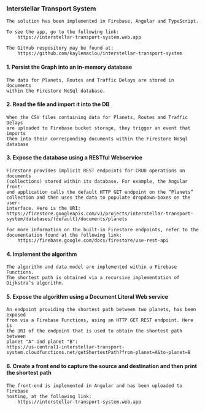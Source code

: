 ### Interstellar Transport System

    The solution has been implemented in Firebase, Angular and TypeScript.

    To see the app, go to the following link:
        https://interstellar-transport-system.web.app

    The GitHub respository may be found at:
        https://github.com/kaylemaclou/interstellar-transport-system

#### 1. Persist the Graph into an in-memory database

    The data for Planets, Routes and Traffic Delays are stored in documents
    within the Firestore NoSql database.

#### 2. Read the file and import it into the DB

    When the CSV files containing data for Planets, Routes and Traffic Delays
    are uploaded to Firebase bucket storage, they trigger an event that imports
    them into their corresponding documents within the Firestore NoSql database

#### 3. Expose the database using a RESTful Webservice

    Firestore provides implicit REST endpoints for CRUD operations on documents
    (collections) stored within its database. For example, the Angular front-
    end application calls the default HTTP GET endpoint on the “Planets”
    collection and then uses the data to populate dropdown-boxes on the user-
    interface. Here is the URI:
    https://firestore.googleapis.com/v1/projects/interstellar-transport-system/databases/(default)/documents/planets

    For more information on the built-in Firestore endpoints, refer to the documentation found at the following link:
    	https://firebase.google.com/docs/firestore/use-rest-api

#### 4. Implement the algorithm

    The algorithm and data model are implemented within a Firebase Functions.
    The shortest path is obtained via a recursive implementation of Dijkstra’s algorithm.

#### 5. Expose the algorithm using a Document Literal Web service

    An endpoint providing the shortest path between two planets, has been exposed
    from via a Firebase Functions, using an HTTP GET REST endpoint. Here is
    the URI of the endpoint that is used to obtain the shortest path between
    planet "A" and planet "B":
    https://us-central1-interstellar-transport-system.cloudfunctions.net/getShortestPath?from-planet=A&to-planet=B

#### 6. Create a front end to capture the source and destination and then print the shortest path

    The front-end is implemented in Angular and has been uploaded to Firebase
    hosting, at the following link:
    	https://interstellar-transport-system.web.app
